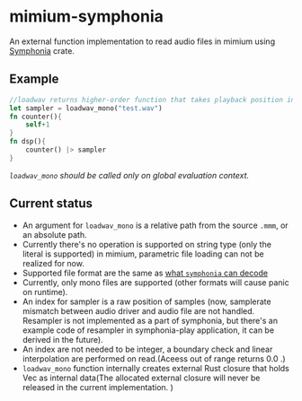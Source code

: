 # mimium-symphonia

An external function implementation to read audio files in mimium using [Symphonia](https://github.com/pdeljanov/Symphonia/) crate.

## Example

```rust
//loadwav returns higher-order function that takes playback position in samples as an argument
let sampler = loadwav_mono("test.wav")
fn counter(){
    self+1
}
fn dsp(){
    counter() |> sampler
}
```

*`loadwav_mono` should be called only on global evaluation context.*

## Current status

- An argument for `loadwav_mono` is a relative path from the source `.mmm`, or an absolute path.
 - Currently there's no operation is supported on string type (only the literal is supported) in mimium, parametric file loading can not be realized for now.
- Supported file format are the same as [what `symphonia` can decode](https://github.com/pdeljanov/Symphonia?tab=readme-ov-file#codecs-decoders)
- Currently, only mono files are supported (other formats will cause panic on runtime).
- An index for sampler is a raw position of samples (now, samplerate mismatch between audio driver and audio file are not handled. Resampler is not implemented as a part of symphonia, but there's an example code of resampler in symphonia-play application, it can be derived in the future).
- An index are not needed to be integer, a boundary check and linear interpolation are performed on read.(Aceess out of range returns 0.0 .)
- `loadwav_mono` function internally creates external Rust closure that holds Vec as internal data(The allocated external closure will never be released in the current implementation. )